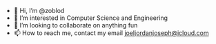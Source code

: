 - 👋 Hi, I’m @zoblod
- 👀 I’m interested in Computer Science and Engineering
- 💞️ I’m looking to collaborate on anything fun
- 📫 How to reach me, contact my email joeljordanjoseph@icloud.com

<!---
zoblod/zoblod is a ✨ special ✨ repository because its `README.md` (this file) appears on your GitHub profile.
You can click the Preview link to take a look at your changes.
--->

